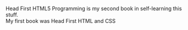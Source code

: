 Head First HTML5 Programming is my second book in self-learning this stuff.  
My first book was Head First HTML and CSS
